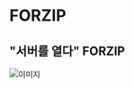 # FORZIP
## "서버를 열다" FORZIP
![이미지](https://img.shields.io/badge/Xbox-107C10?style=for-the-badge&logo=xbox&logoColor=white)
